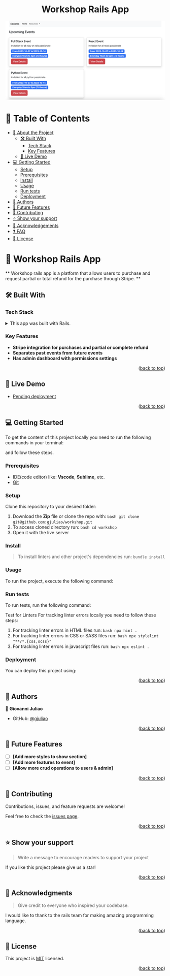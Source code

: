 <a name="readme-top"></a>

<div align="center">

<h1>Workshop Rails App</h1>
<img src="./app/assets/images/workshop.png">
<br>
</div>

<!-- TABLE OF CONTENTS -->

# 📗 Table of Contents

- [📖 About the Project](#about-project)
  - [🛠 Built With](#built-with)
    - [Tech Stack](#tech-stack)
    - [Key Features](#key-features)
  - [🚀 Live Demo](#live-demo)
- [💻 Getting Started](#getting-started)
  - [Setup](#setup)
  - [Prerequisites](#prerequisites)
  - [Install](#install)
  - [Usage](#usage)
  - [Run tests](#run-tests)
  - [Deployment](#triangular_flag_on_post-deployment)
- [👥 Authors](#authors)
- [🔭 Future Features](#future-features)
- [🤝 Contributing](#contributing)
- [⭐️ Show your support](#support)
- [🙏 Acknowledgements](#acknowledgements)
- [❓ FAQ](#faq)
- [📝 License](#license)

<!-- PROJECT DESCRIPTION -->

# 📖 Workshop Rails App <a name="about-project"></a>

** Workshop rails app is a platform that allows users to purchase and request partial or total refund for the purchase through Stripe. **

## 🛠 Built With <a name="built-with"></a>

### Tech Stack <a name="tech-stack"></a>

 <details>

  <summary>This app was built with Rails.</summary>
  <ul>
    <li><a href="https://reactjs.org/">Ruby</a></li>
    <li><a href="https://reactjs.org/">Rails</a></li>
    <li><a href="https://reactjs.org/">Bootsrap</a></li>
    <li><a href="https://reactjs.org/">Stripe</a></li>
  </ul>
</details>

<!-- Features -->

### Key Features <a name="key-features"></a>

- **Stripe integration for purchases and partial or complete refund**
- **Separates past events from future events**
- **Has admin dashboard with permissions settings**

<p align="right">(<a href="#readme-top">back to top</a>)</p>

<!-- LIVE DEMO -->

## 🚀 Live Demo <a name="live-demo"></a>

- [Pending deployment](https://pending-deployment.com/)

<p align="right">(<a href="#readme-top">back to top</a>)</p>

<!-- GETTING STARTED -->

## 💻 Getting Started <a name="getting-started"></a>

To get the content of this project locally you need to run the following commands in your terminal:

and follow these steps.

### Prerequisites

- IDE(code editor) like: **Vscode**, **Sublime**, etc.
- [Git](https://www.linode.com/docs/guides/how-to-install-git-on-linux-mac-and-windows/)

### Setup

Clone this repository to your desired folder:

1. Download the **Zip** file or clone the repo with:
   `bash git clone git@github.com:gjuliao/workshop.git`
2. To access cloned directory run:
   `bash cd workshop`
3. Open it with the live server

### Install

> To install linters and other project's dependencies run:
> `bundle install `

### Usage

To run the project, execute the following command:

### Run tests

To run tests, run the following command:

Test for Linters For tracking linter errors locally you need to follow these steps:

1. For tracking linter errors in HTML files run:
   `bash npx hint . `
2. For tracking linter errors in CSS or SASS files run:
   `bash npx stylelint "**/*.{css,scss}" `
3. For tracking linter errors in javascript files run:
   `bash npx eslint . `

### Deployment

You can deploy this project using:

<p align="right">(<a href="#readme-top">back to top</a>)</p>

<!-- AUTHORS -->

## 👥 Authors <a name="authors"></a>
👤 **Giovanni Juliao**

- GitHub: [@gjuliao](https://github.com/gjuliao)

<p align="right">(<a href="#readme-top">back to top</a>)</p>

<!-- FUTURE FEATURES -->

## 🔭 Future Features <a name="future-features"></a>

- [ ] **[Add more styles to show section]**
- [ ] **[Add more features to event]**
- [ ] **[Allow more crud operations to users & admin]**

<p align="right">(<a href="#readme-top">back to top</a>)</p>

<!-- CONTRIBUTING -->

## 🤝 Contributing <a name="contributing"></a>

Contributions, issues, and feature requests are welcome!

Feel free to check the [issues page]([../../issues/](https://github.com/gjuliao/workshop/issues)).

<p align="right">(<a href="#readme-top">back to top</a>)</p>

<!-- SUPPORT -->

## ⭐️ Show your support <a name="support"></a>

> Write a message to encourage readers to support your project

If you like this project please give us a star!

<p align="right">(<a href="#readme-top">back to top</a>)</p>

<!-- ACKNOWLEDGEMENTS -->

## 🙏 Acknowledgments <a name="acknowledgements"></a>

> Give credit to everyone who inspired your codebase.

I would like to thank to the rails team for making amazing programming language.


<p align="right">(<a href="#readme-top">back to top</a>)</p>

<!-- LICENSE -->

## 📝 License <a name="license"></a>

This project is [MIT](./MIT.md) licensed.

<p align="right">(<a href="#readme-top">back to top</a>)</p>
